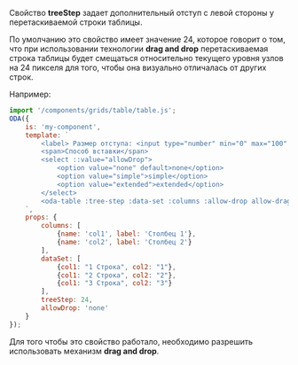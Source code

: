 Свойство **treeStep** задает дополнительный отступ с левой стороны у  перетаскиваемой строки таблицы.

По умолчанию это свойство имеет значение 24, которое говорит о том, что при использовании технологии **drag and drop** перетаскиваемая строка таблицы будет смещаться относительно текущего уровня узлов на 24 пикселя для того, чтобы она визуально отличалась от других строк.

Например:

```javascript _run_line_edit_loadoda_[my-component.js]_h=200_
import '/components/grids/table/table.js';
ODA({
    is: 'my-component',
    template: `
        <label> Размер отступа: <input type="number" min="0" max="100" ::value="treeStep">px</label> <br>
        <span>Способ вставки</span>
        <select ::value="allowDrop">
            <option value="none" default>none</option>
            <option value="simple">simple</option>
            <option value="extended">extended</option>
        </select>
        <oda-table :tree-step :data-set :columns :allow-drop allow-drag allow-select allow-focus show-header row-lines col-lines auto-width></oda-table>
    `,
    props: {
        columns: [
            {name: 'col1', label: 'Столбец 1'},
            {name: 'col2', label: 'Столбец 2'}
        ],
        dataSet: [
            {col1: "1 Строка", col2: "1"},
            {col1: "2 Строка", col2: "2"},
            {col1: "3 Строка", col2: "3"}
        ],
        treeStep: 24,
        allowDrop: 'none'
    }
});
```

Для того чтобы это свойство работало, необходимо разрешить использовать механизм **drag and drop**.
